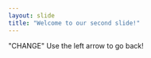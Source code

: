 ```yaml
---
layout: slide
title: "Welcome to our second slide!"
---
```

"CHANGE"
Use the left arrow to go back!
